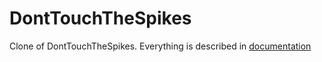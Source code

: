 # DontTouchTheSpikes
Clone of DontTouchTheSpikes. Everything is described in [documentation]([https://linktodocumentation](https://github.com/xLevix/DontTouchTheSpikes/raw/main/Dokumentacja%20Dont%20Touch%20The%20Spikes%20-%20Pawel%20Pauszek.pdf))
